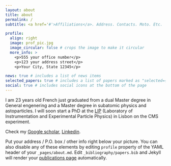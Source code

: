 ```yaml
---
layout: about
title: about
permalink: /
subtitle: <a href='#'>Affiliations</a>. Address. Contacts. Moto. Etc.

profile:
  align: right
  image: prof_pic.jpg
  image_circular: false # crops the image to make it circular
  more_info: >
    <p>555 your office number</p>
    <p>123 your address street</p>
    <p>Your City, State 12345</p>

news: true # includes a list of news items
selected_papers: true # includes a list of papers marked as "selected={true}"
social: true # includes social icons at the bottom of the page
---
```

I am 23 years old French just graduated from a dual Master degree in General engenering and a Master degree in subatomic physics and astoparticles. I will soon start a PhD at the [LIP](https://www.lip.pt/?lang=en&) (Laboratory of Instrumentation and Experimental Particle Physics) in Lisbon on the CMS experiment. 

Check my [Google scholar](https://scholar.google.com/citations?user=dzpBFIUAAAAJ&hl=fr), [Linkedin](https://www.linkedin.com/in/raphael-guitton/).

Put your address / P.O. box / other info right below your picture. You can also disable any of these elements by editing `profile` property of the YAML header of your `_pages/about.md`. Edit `_bibliography/papers.bib` and Jekyll will render your [publications page](/al-folio/publications/) automatically.


